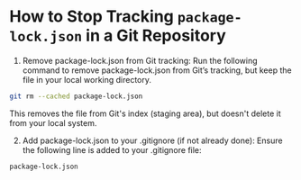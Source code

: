 # How to Stop Tracking `package-lock.json` in a Git Repository

1. Remove package-lock.json from Git tracking: Run the following command to remove package-lock.json from Git’s tracking, but keep the file in your local working directory.
``` bash 
git rm --cached package-lock.json
```
This removes the file from Git's index (staging area), but doesn't delete it from your local system.

2. Add package-lock.json to your .gitignore (if not already done): Ensure the following line is added to your .gitignore file:

``` bash
package-lock.json
```